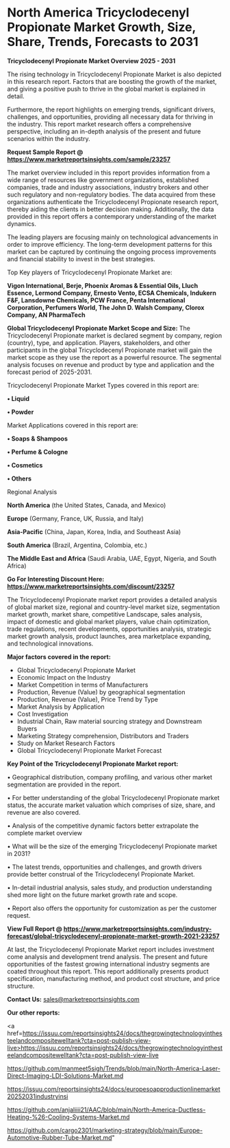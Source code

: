 # North America Tricyclodecenyl Propionate Market Growth, Size, Share, Trends, Forecasts to 2031

<Strong> Tricyclodecenyl Propionate Market Overview 2025 - 2031</strong>

The rising technology in Tricyclodecenyl Propionate Market is also depicted in this research report. Factors that are boosting the growth of the market, and giving a positive push to thrive in the global market is explained in detail.

Furthermore, the report highlights on emerging trends, significant drivers, challenges, and opportunities, providing all necessary data for thriving in the industry. This report market research offers a comprehensive perspective, including an in-depth analysis of the present and future scenarios within the industry.

<strong>Request Sample Report @ <a href=https://www.marketreportsinsights.com/sample/23257>https://www.marketreportsinsights.com/sample/23257</a></strong>

The market overview included in this report provides information from a wide range of resources like government organizations, established companies, trade and industry associations, industry brokers and other such regulatory and non-regulatory bodies. The data acquired from these organizations authenticate the Tricyclodecenyl Propionate research report, thereby aiding the clients in better decision making. Additionally, the data provided in this report offers a contemporary understanding of the market dynamics.

The leading players are focusing mainly on technological advancements in order to improve efficiency. The long-term development patterns for this market can be captured by continuing the ongoing process improvements and financial stability to invest in the best strategies.

Top Key players of Tricyclodecenyl Propionate Market are:

<strong>Vigon International, Berje, Phoenix Aromas & Essential Oils, Lluch Essence, Lermond Company, Ernesto Vento, ECSA Chemicals, Indukern F&F, Lansdowne Chemicals, PCW France, Penta International Corporation, Perfumers World, The John D. Walsh Company, Clorox Company, AN PharmaTech</strong>

<strong><b>Global Tricyclodecenyl Propionate Market Scope and Size:</b></strong>
The Tricyclodecenyl Propionate market is declared segment by company, region (country), type, and application. Players, stakeholders, and other participants in the global Tricyclodecenyl Propionate market will gain the market scope as they use the report as a powerful resource. The segmental analysis focuses on revenue and product by type and application and the forecast period of 2025-2031.

Tricyclodecenyl Propionate Market Types covered in this report are:

<strong>• Liquid

• Powder</strong>

Market Applications covered in this report are:

<strong>• Soaps & Shampoos

• Perfume & Cologne

• Cosmetics

• Others</strong> 

Regional Analysis

<strong>North America</strong> (the United States, Canada, and Mexico)

<strong>Europe</strong> (Germany, France, UK, Russia, and Italy)

<strong>Asia-Pacific</strong> (China, Japan, Korea, India, and Southeast Asia)

<strong>South America</strong> (Brazil, Argentina, Colombia, etc.)

<strong>The Middle East and Africa</strong> (Saudi Arabia, UAE, Egypt, Nigeria, and South Africa)

<strong>Go For Interesting Discount Here: <a href=https://www.marketreportsinsights.com/discount/23257>https://www.marketreportsinsights.com/discount/23257</a></strong>

The Tricyclodecenyl Propionate market report provides a detailed analysis of global market size, regional and country-level market size, segmentation market growth, market share, competitive Landscape, sales analysis, impact of domestic and global market players, value chain optimization, trade regulations, recent developments, opportunities analysis, strategic market growth analysis, product launches, area marketplace expanding, and technological innovations.

<strong><b>Major factors covered in the report:</b></strong>
<ul>
  <li>Global Tricyclodecenyl Propionate Market </li>
  <li>Economic Impact on the Industry</li>
  <li>Market Competition in terms of Manufacturers</li>
  <li>Production, Revenue (Value) by geographical segmentation</li>
  <li>Production, Revenue (Value), Price Trend by Type</li>
  <li>Market Analysis by Application</li>
  <li>Cost Investigation</li>
  <li>Industrial Chain, Raw material sourcing strategy and Downstream Buyers</li>
  <li>Marketing Strategy comprehension, Distributors and Traders</li>
  <li>Study on Market Research Factors</li>
  <li>Global Tricyclodecenyl Propionate Market Forecast</li>
</ul>

<strong><b>Key Point of the Tricyclodecenyl Propionate Market report:</b></strong>

• Geographical distribution, company profiling, and various other market segmentation are provided in the report.

• For better understanding of the global Tricyclodecenyl Propionate market status, the accurate market valuation which comprises of size, share, and revenue are also covered.

• Analysis of the competitive dynamic factors better extrapolate the complete market overview

• What will be the size of the emerging Tricyclodecenyl Propionate market in 2031?

• The latest trends, opportunities and challenges, and growth drivers provide better construal of the Tricyclodecenyl Propionate Market.

• In-detail industrial analysis, sales study, and production understanding shed more light on the future market growth rate and scope.

• Report also offers the opportunity for customization as per the customer request.

<strong><b>View Full Report @ <a href=https://www.marketreportsinsights.com/industry-forecast/global-tricyclodecenyl-propionate-market-growth-2021-23257>https://www.marketreportsinsights.com/industry-forecast/global-tricyclodecenyl-propionate-market-growth-2021-23257</a></b></strong>


At last, the Tricyclodecenyl Propionate Market report includes investment come analysis and development trend analysis. The present and future opportunities of the fastest growing international industry segments are coated throughout this report. This report additionally presents product specification, manufacturing method, and product cost structure, and price structure.

<strong>Contact Us:</strong>
sales@marketreportsinsights.com

<strong>Our other reports:</strong>

<a href=https://issuu.com/reportsinsights24/docs/thegrowingtechnologyinthesteelandcompositewelltank?cta=post-publish-view-live>https://issuu.com/reportsinsights24/docs/thegrowingtechnologyinthesteelandcompositewelltank?cta=post-publish-view-live</a>

<a href=https://github.com/manmeet5sigh/Trends/blob/main/North-America-Laser-Direct-Imaging-LDI-Solutions-Market.md>https://github.com/manmeet5sigh/Trends/blob/main/North-America-Laser-Direct-Imaging-LDI-Solutions-Market.md</a>

<a href=https://issuu.com/reportsinsights24/docs/europesoapproductionlinemarket20252031industryinsi>https://issuu.com/reportsinsights24/docs/europesoapproductionlinemarket20252031industryinsi</a>

<a href=https://github.com/anjaliiii21/AAC/blob/main/North-America-Ductless-Heating-%26-Cooling-Systems-Market.md>https://github.com/anjaliiii21/AAC/blob/main/North-America-Ductless-Heating-%26-Cooling-Systems-Market.md</a>

<a href=https://github.com/cargo2301/marketing-strategy/blob/main/Europe-Automotive-Rubber-Tube-Market.md>https://github.com/cargo2301/marketing-strategy/blob/main/Europe-Automotive-Rubber-Tube-Market.md</a>"
